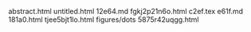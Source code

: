 abstract.html
untitled.html
12e64.md
fgkj2p21n6o.html
c2ef.tex
e61f.md
181a0.html
tjee5bjt1lo.html
figures/dots
5875r42uqgg.html